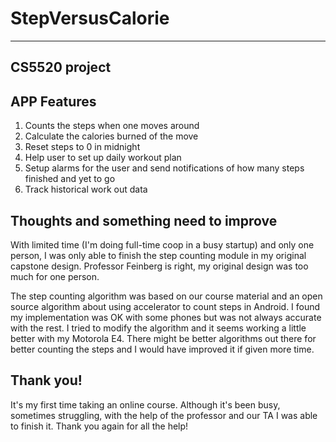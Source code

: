 # StepVersusCalorie
---
## CS5520 project


## APP Features
1. Counts the steps when one moves around
2. Calculate the calories burned of the move
3. Reset steps to 0 in midnight
4. Help user to set up daily workout plan
5. Setup alarms for the user and send notifications of how many steps finished and yet to go
6. Track historical work out data

## Thoughts and something need to improve
With limited time (I'm doing full-time coop in a busy startup) and only one person, I was only able to finish the step counting module in my original capstone design. Professor Feinberg is right, my original design was too much for one person.

The step counting algorithm was based on our course material and an open source algorithm about using accelerator to count steps in Android. I found my implementation was OK with some phones but was not always accurate with the rest. I tried to modify the algorithm and it seems working a little better with my Motorola E4. There might be better algorithms out there for better counting the steps and I would have improved it if given more time.

## Thank you!
It's my first time taking an online course. Although it's been busy, sometimes struggling, with the help of the professor and our TA I was able to finish it. Thank you again for all the help! 






































































































































































































































































































































































































































































































